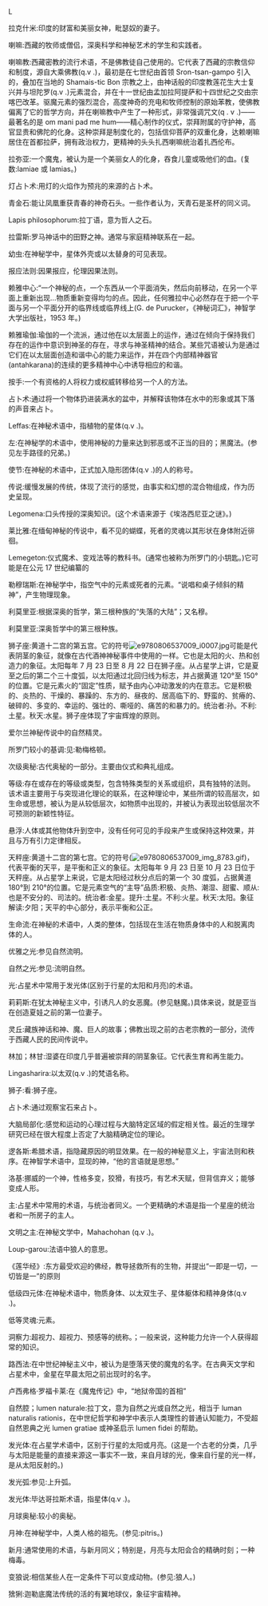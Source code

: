 

L

拉克什米:印度的财富和美丽女神，毗瑟奴的妻子。

喇嘛:西藏的牧师或僧侣，深奥科学和神秘艺术的学生和实践者。

喇嘛教:西藏密教的流行术语，不是佛教徒自己使用的。它代表了西藏的宗教信仰和制度，源自大乘佛教(q.v .)，最初是在七世纪由首领 Sron-tsan-gampo 引入的，叠加在当地的 Shamais-tic Bon 宗教之上，由神话般的印度教莲花生大士复兴并与坦陀罗(q.v .)元素混合，并在十一世纪由孟加拉阿提萨和十四世纪之交由宗喀巴改革。驱魔元素的强烈混合，高度神奇的充电和牧师控制的原始苯教，使佛教偏离了它的哲学方向，并在喇嘛教中产生了一种形式，非常强调咒文(q . v .)——最著名的是 om mani pad me hum——精心制作的仪式，崇拜附属的守护神，高官显贵和佛陀的化身。这种崇拜是制度化的，包括信仰菩萨的双重化身，达赖喇嘛居住在首都拉萨，拥有政治权力，更精神的头头扎西喇嘛统治着扎西伦布。

拉弥亚:一个魔鬼，被认为是一个美丽女人的化身，吞食儿童或吸他们的血。(复数:lamiae 或 lamias。)

灯占卜术:用灯的火焰作为预兆的来源的占卜术。

青金石:能让凤凰重获青春的神奇石头。一些作者认为，天青石是圣杯的同义词。

Lapis philosophorum:拉丁语，意为哲人之石。

拉雷斯:罗马神话中的田野之神。通常与家庭精神联系在一起。

幼虫:在神秘学中，星体外壳或以太替身的可见表现。

报应法则:因果报应，伦理因果法则。

赖雅中心:“一个神秘的点，一个东西从一个平面消失，然后向前移动，在另一个平面上重新出现…物质重新变得均匀的点。因此，任何雅拉中心必然存在于把一个平面与另一个平面分开的临界线或临界线上(G. de Purucker，《神秘词汇》，神智学大学出版社，1953 年。)

赖雅瑜伽:瑜伽的一个流派，通过他在以太层面上的运作，通过在倾向于保持我们存在的运作中意识到神圣的存在，寻求与神圣精神的结合。某些咒语被认为是通过它们在以太层面创造和谐中心的能力来运作，并在四个内部精神器官(antahkarana)的连续的更多精神中心中诱导相应的和谐。

按手:一个有资格的人将权力或权威转移给另一个人的方法。

占卜术:通过将一个物体扔进装满水的盆中，并解释该物体在水中的形象或其下落的声音来占卜。

Leffas:在神秘术语中，指植物的星体(q.v .)。

左:在神秘学的术语中，使用神秘的力量来达到邪恶或不正当的目的；黑魔法。(参见左手路径的兄弟。)

使节:在神秘的术语中，正式加入隐形团体(q.v .)的人的称号。

传说:缓慢发展的传统，体现了流行的感觉，由事实和幻想的混合物组成，作为历史呈现。

Legomena:口头传授的深奥知识。(这个术语来源于《埃洛西尼亚之谜》。)

莱比雅:在缅甸神秘的传说中，看不见的蝴蝶，死者的灵魂以其形状在身体附近徘徊。

Lemegeton:仪式魔术、变戏法等的教科书。(通常也被称为所罗门的小钥匙。)它可能是在公元 17 世纪编纂的

勒穆瑞斯:在神秘学中，指空气中的元素或死者的元素。“说唱和桌子倾斜的精神”，产生物理现象。

利莫里亚:根据深奥的哲学，第三根种族的“失落的大陆”；又名穆。

利莫里亚:深奥哲学中的第三根种族。

狮子座:黄道十二宫的第五宫。它的符号![e9780806537009_i0007.jpg](e9780806537009_i0007.jpg)可能是代表阴茎的象征，就像在古代酒神神秘事件中使用的一样。它也是太阳的火、热和创造力的象征。太阳每年 7 月 23 日至 8 月 22 日在狮子座。从占星学上讲，它是夏至之后的第二个三十度弧，以太阳通过北回归线为标志，并占据黄道 120°至 150°的位置。它是元素火的“固定”性质，赋予由内心冲动激发的内在意志。它是积极的、炎热的、干燥的、暴躁的、东方的、昼夜的、居高临下的、野蛮的、贫瘠的、破碎的、多变的、幸运的、强壮的、嘶哑的、痛苦的和暴力的。统治者:孙。不利:土星。秋天:水星。狮子座体现了宇宙辉煌的原则。

爱尔兰神秘传说中的自然精灵。

所罗门较小的基调:见:勒梅格顿。

次级奥秘:古代奥秘的一部分。主要由仪式和典礼组成。

等级:存在或存在的等级或类型，包含特殊类型的关系或组织，具有独特的法则。该术语主要用于与突现进化理论的联系，在这种理论中，某些所谓的较高层次，如生命或思想，被认为是从较低层次，如物质中出现的，并被认为表现出较低层次不可预测的新颖性特征。

悬浮:人体或其他物体升到空中，没有任何可见的手段来产生或保持这种效果，并且与万有引力定律相反。

天秤座:黄道十二宫的第七宫。它的符号(![e9780806537009_img_8783.gif](e9780806537009_img_8783.gif))，代表平衡的天平，是平衡和正义的象征。太阳每年 9 月 23 日至 10 月 23 日位于天秤座。从占星学上来说，它是太阳经过秋分点后的第一个 30 度弧，占据黄道 180°到 210°的位置。它是元素空气的“主导”品质:积极、炎热、潮湿、甜蜜、顺从:也是不安分的、司法的。统治者:金星。提升:土星。不利:火星。秋天:太阳。象征解读:夕阳；天平的中心部分，表示平衡和公正。

生命流:在神秘的术语中，人类的整体，包括现在生活在物质身体中的人和脱离肉体的人。

优雅之光:参见自然流明。

自然之光:参见:流明自然。

光:占星术中常用于发光体(区别于行星的太阳和月亮)的术语。

莉莉斯:在犹太神秘主义中，引诱凡人的女恶魔。(参见魅魔。)具体来说，就是亚当在创造夏娃之前的第一位妻子。

灵丘:藏族神话和神、魔、巨人的故事；佛教出现之前的古老宗教的一部分，流传于西藏人民的民间传说中。

林加；林甘:湿婆在印度几乎普遍被崇拜的阴茎象征。它代表生育和再生能力。

Lingasharira:以太双(q.v .)的梵语名称。

狮子:看:狮子座。

占卜术:通过观察宝石来占卜。

大脑局部化:感觉和运动的心理过程与大脑特定区域的假定相关性。最近的生理学研究已经在很大程度上否定了大脑精确定位的理论。

逻各斯:希腊术语，指隐藏原因的明显效果。在一般的神秘意义上，宇宙法则和秩序。在神智学术语中，显现的神，“他的言语就是思想。”

洛基:挪威的一个神，性格多变，狡猾，有技巧，有艺术天赋，但背信弃义；能够变成人形。

主:占星术中常用的术语，与统治者同义。一个更精确的术语是指一个星座的统治者和一所房子的主人。

文明之主:在神秘文学中，Mahachohan (q.v .)。

Loup-garou:法语中狼人的意思。

《莲华经》:东方最受欢迎的佛经，教导拯救所有的生物，并提出“一即是一切，一切皆是一”的原则

低级四元体:在神秘术语中，物质身体、以太双生子、星体躯体和精神身体(q.v .)。

低等灵魂:元素。

洞察力:超视力、超视力、预感等的统称。；一般来说，这种能力允许一个人获得超常的知识。

路西法:在中世纪神秘主义中，被认为是堕落天使的魔鬼的名字。在古典天文学和占星术中，金星在早晨太阳之前出现时的名字。

卢西弗格·罗福卡莱:在《魔鬼传记》中，“地狱帝国的首相”

自然腔；lumen naturale:拉丁文，意为自然之光或自然之光，相当于 luman naturalis rationis，在中世纪哲学和神学中表示人类理性的普通认知能力，不受超自然恩典之光 lumen gratiae 或神圣启示 lumen fidei 的帮助。

发光体:在占星学术语中，区别于行星的太阳或月亮。(这是一个古老的分类，几乎与太阳是能量的直接来源这一事实不一致，来自月球的光，像来自行星的光一样，是从太阳反射的。)

发光弧:参见:上升弧。

发光体:毕达哥拉斯术语，指星体(q.v .)。

月球奥秘:较小的奥秘。

月神:在神秘学中，人类人格的祖先。(参见:pitris。)

新月:通常使用的术语，与新月同义；特别是，月亮与太阳会合的精确时刻；一种梅毒。

变狼说:相信某些人在一定条件下可以变成动物。(参见:狼人。)

猞猁:迦勒底魔法传统的活的有翼地球仪，象征宇宙精神。